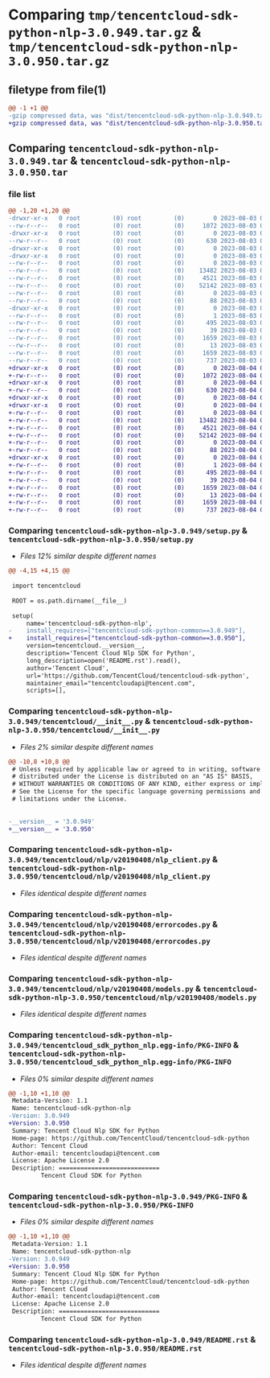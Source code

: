 # Comparing `tmp/tencentcloud-sdk-python-nlp-3.0.949.tar.gz` & `tmp/tencentcloud-sdk-python-nlp-3.0.950.tar.gz`

## filetype from file(1)

```diff
@@ -1 +1 @@
-gzip compressed data, was "dist/tencentcloud-sdk-python-nlp-3.0.949.tar", last modified: Thu Aug  3 00:30:27 2023, max compression
+gzip compressed data, was "dist/tencentcloud-sdk-python-nlp-3.0.950.tar", last modified: Fri Aug  4 00:31:27 2023, max compression
```

## Comparing `tencentcloud-sdk-python-nlp-3.0.949.tar` & `tencentcloud-sdk-python-nlp-3.0.950.tar`

### file list

```diff
@@ -1,20 +1,20 @@
-drwxr-xr-x   0 root         (0) root         (0)        0 2023-08-03 00:30:27.000000 tencentcloud-sdk-python-nlp-3.0.949/
--rw-r--r--   0 root         (0) root         (0)     1072 2023-08-03 00:30:27.000000 tencentcloud-sdk-python-nlp-3.0.949/setup.py
-drwxr-xr-x   0 root         (0) root         (0)        0 2023-08-03 00:30:27.000000 tencentcloud-sdk-python-nlp-3.0.949/tencentcloud/
--rw-r--r--   0 root         (0) root         (0)      630 2023-08-03 00:30:27.000000 tencentcloud-sdk-python-nlp-3.0.949/tencentcloud/__init__.py
-drwxr-xr-x   0 root         (0) root         (0)        0 2023-08-03 00:30:27.000000 tencentcloud-sdk-python-nlp-3.0.949/tencentcloud/nlp/
-drwxr-xr-x   0 root         (0) root         (0)        0 2023-08-03 00:30:27.000000 tencentcloud-sdk-python-nlp-3.0.949/tencentcloud/nlp/v20190408/
--rw-r--r--   0 root         (0) root         (0)        0 2023-08-03 00:30:27.000000 tencentcloud-sdk-python-nlp-3.0.949/tencentcloud/nlp/v20190408/__init__.py
--rw-r--r--   0 root         (0) root         (0)    13482 2023-08-03 00:30:27.000000 tencentcloud-sdk-python-nlp-3.0.949/tencentcloud/nlp/v20190408/nlp_client.py
--rw-r--r--   0 root         (0) root         (0)     4521 2023-08-03 00:30:27.000000 tencentcloud-sdk-python-nlp-3.0.949/tencentcloud/nlp/v20190408/errorcodes.py
--rw-r--r--   0 root         (0) root         (0)    52142 2023-08-03 00:30:27.000000 tencentcloud-sdk-python-nlp-3.0.949/tencentcloud/nlp/v20190408/models.py
--rw-r--r--   0 root         (0) root         (0)        0 2023-08-03 00:30:27.000000 tencentcloud-sdk-python-nlp-3.0.949/tencentcloud/nlp/__init__.py
--rw-r--r--   0 root         (0) root         (0)       88 2023-08-03 00:30:27.000000 tencentcloud-sdk-python-nlp-3.0.949/setup.cfg
-drwxr-xr-x   0 root         (0) root         (0)        0 2023-08-03 00:30:27.000000 tencentcloud-sdk-python-nlp-3.0.949/tencentcloud_sdk_python_nlp.egg-info/
--rw-r--r--   0 root         (0) root         (0)        1 2023-08-03 00:30:27.000000 tencentcloud-sdk-python-nlp-3.0.949/tencentcloud_sdk_python_nlp.egg-info/dependency_links.txt
--rw-r--r--   0 root         (0) root         (0)      495 2023-08-03 00:30:27.000000 tencentcloud-sdk-python-nlp-3.0.949/tencentcloud_sdk_python_nlp.egg-info/SOURCES.txt
--rw-r--r--   0 root         (0) root         (0)       39 2023-08-03 00:30:27.000000 tencentcloud-sdk-python-nlp-3.0.949/tencentcloud_sdk_python_nlp.egg-info/requires.txt
--rw-r--r--   0 root         (0) root         (0)     1659 2023-08-03 00:30:27.000000 tencentcloud-sdk-python-nlp-3.0.949/tencentcloud_sdk_python_nlp.egg-info/PKG-INFO
--rw-r--r--   0 root         (0) root         (0)       13 2023-08-03 00:30:27.000000 tencentcloud-sdk-python-nlp-3.0.949/tencentcloud_sdk_python_nlp.egg-info/top_level.txt
--rw-r--r--   0 root         (0) root         (0)     1659 2023-08-03 00:30:27.000000 tencentcloud-sdk-python-nlp-3.0.949/PKG-INFO
--rw-r--r--   0 root         (0) root         (0)      737 2023-08-03 00:30:27.000000 tencentcloud-sdk-python-nlp-3.0.949/README.rst
+drwxr-xr-x   0 root         (0) root         (0)        0 2023-08-04 00:31:27.000000 tencentcloud-sdk-python-nlp-3.0.950/
+-rw-r--r--   0 root         (0) root         (0)     1072 2023-08-04 00:31:27.000000 tencentcloud-sdk-python-nlp-3.0.950/setup.py
+drwxr-xr-x   0 root         (0) root         (0)        0 2023-08-04 00:31:27.000000 tencentcloud-sdk-python-nlp-3.0.950/tencentcloud/
+-rw-r--r--   0 root         (0) root         (0)      630 2023-08-04 00:31:27.000000 tencentcloud-sdk-python-nlp-3.0.950/tencentcloud/__init__.py
+drwxr-xr-x   0 root         (0) root         (0)        0 2023-08-04 00:31:27.000000 tencentcloud-sdk-python-nlp-3.0.950/tencentcloud/nlp/
+drwxr-xr-x   0 root         (0) root         (0)        0 2023-08-04 00:31:27.000000 tencentcloud-sdk-python-nlp-3.0.950/tencentcloud/nlp/v20190408/
+-rw-r--r--   0 root         (0) root         (0)        0 2023-08-04 00:31:27.000000 tencentcloud-sdk-python-nlp-3.0.950/tencentcloud/nlp/v20190408/__init__.py
+-rw-r--r--   0 root         (0) root         (0)    13482 2023-08-04 00:31:27.000000 tencentcloud-sdk-python-nlp-3.0.950/tencentcloud/nlp/v20190408/nlp_client.py
+-rw-r--r--   0 root         (0) root         (0)     4521 2023-08-04 00:31:27.000000 tencentcloud-sdk-python-nlp-3.0.950/tencentcloud/nlp/v20190408/errorcodes.py
+-rw-r--r--   0 root         (0) root         (0)    52142 2023-08-04 00:31:27.000000 tencentcloud-sdk-python-nlp-3.0.950/tencentcloud/nlp/v20190408/models.py
+-rw-r--r--   0 root         (0) root         (0)        0 2023-08-04 00:31:27.000000 tencentcloud-sdk-python-nlp-3.0.950/tencentcloud/nlp/__init__.py
+-rw-r--r--   0 root         (0) root         (0)       88 2023-08-04 00:31:27.000000 tencentcloud-sdk-python-nlp-3.0.950/setup.cfg
+drwxr-xr-x   0 root         (0) root         (0)        0 2023-08-04 00:31:27.000000 tencentcloud-sdk-python-nlp-3.0.950/tencentcloud_sdk_python_nlp.egg-info/
+-rw-r--r--   0 root         (0) root         (0)        1 2023-08-04 00:31:27.000000 tencentcloud-sdk-python-nlp-3.0.950/tencentcloud_sdk_python_nlp.egg-info/dependency_links.txt
+-rw-r--r--   0 root         (0) root         (0)      495 2023-08-04 00:31:27.000000 tencentcloud-sdk-python-nlp-3.0.950/tencentcloud_sdk_python_nlp.egg-info/SOURCES.txt
+-rw-r--r--   0 root         (0) root         (0)       39 2023-08-04 00:31:27.000000 tencentcloud-sdk-python-nlp-3.0.950/tencentcloud_sdk_python_nlp.egg-info/requires.txt
+-rw-r--r--   0 root         (0) root         (0)     1659 2023-08-04 00:31:27.000000 tencentcloud-sdk-python-nlp-3.0.950/tencentcloud_sdk_python_nlp.egg-info/PKG-INFO
+-rw-r--r--   0 root         (0) root         (0)       13 2023-08-04 00:31:27.000000 tencentcloud-sdk-python-nlp-3.0.950/tencentcloud_sdk_python_nlp.egg-info/top_level.txt
+-rw-r--r--   0 root         (0) root         (0)     1659 2023-08-04 00:31:27.000000 tencentcloud-sdk-python-nlp-3.0.950/PKG-INFO
+-rw-r--r--   0 root         (0) root         (0)      737 2023-08-04 00:31:27.000000 tencentcloud-sdk-python-nlp-3.0.950/README.rst
```

### Comparing `tencentcloud-sdk-python-nlp-3.0.949/setup.py` & `tencentcloud-sdk-python-nlp-3.0.950/setup.py`

 * *Files 12% similar despite different names*

```diff
@@ -4,15 +4,15 @@
 
 import tencentcloud
 
 ROOT = os.path.dirname(__file__)
 
 setup(
     name='tencentcloud-sdk-python-nlp',
-    install_requires=["tencentcloud-sdk-python-common==3.0.949"],
+    install_requires=["tencentcloud-sdk-python-common==3.0.950"],
     version=tencentcloud.__version__,
     description='Tencent Cloud Nlp SDK for Python',
     long_description=open('README.rst').read(),
     author='Tencent Cloud',
     url='https://github.com/TencentCloud/tencentcloud-sdk-python',
     maintainer_email="tencentcloudapi@tencent.com",
     scripts=[],
```

### Comparing `tencentcloud-sdk-python-nlp-3.0.949/tencentcloud/__init__.py` & `tencentcloud-sdk-python-nlp-3.0.950/tencentcloud/__init__.py`

 * *Files 2% similar despite different names*

```diff
@@ -10,8 +10,8 @@
 # Unless required by applicable law or agreed to in writing, software
 # distributed under the License is distributed on an "AS IS" BASIS,
 # WITHOUT WARRANTIES OR CONDITIONS OF ANY KIND, either express or implied.
 # See the License for the specific language governing permissions and
 # limitations under the License.
 
 
-__version__ = '3.0.949'
+__version__ = '3.0.950'
```

### Comparing `tencentcloud-sdk-python-nlp-3.0.949/tencentcloud/nlp/v20190408/nlp_client.py` & `tencentcloud-sdk-python-nlp-3.0.950/tencentcloud/nlp/v20190408/nlp_client.py`

 * *Files identical despite different names*

### Comparing `tencentcloud-sdk-python-nlp-3.0.949/tencentcloud/nlp/v20190408/errorcodes.py` & `tencentcloud-sdk-python-nlp-3.0.950/tencentcloud/nlp/v20190408/errorcodes.py`

 * *Files identical despite different names*

### Comparing `tencentcloud-sdk-python-nlp-3.0.949/tencentcloud/nlp/v20190408/models.py` & `tencentcloud-sdk-python-nlp-3.0.950/tencentcloud/nlp/v20190408/models.py`

 * *Files identical despite different names*

### Comparing `tencentcloud-sdk-python-nlp-3.0.949/tencentcloud_sdk_python_nlp.egg-info/PKG-INFO` & `tencentcloud-sdk-python-nlp-3.0.950/tencentcloud_sdk_python_nlp.egg-info/PKG-INFO`

 * *Files 0% similar despite different names*

```diff
@@ -1,10 +1,10 @@
 Metadata-Version: 1.1
 Name: tencentcloud-sdk-python-nlp
-Version: 3.0.949
+Version: 3.0.950
 Summary: Tencent Cloud Nlp SDK for Python
 Home-page: https://github.com/TencentCloud/tencentcloud-sdk-python
 Author: Tencent Cloud
 Author-email: tencentcloudapi@tencent.com
 License: Apache License 2.0
 Description: ============================
         Tencent Cloud SDK for Python
```

### Comparing `tencentcloud-sdk-python-nlp-3.0.949/PKG-INFO` & `tencentcloud-sdk-python-nlp-3.0.950/PKG-INFO`

 * *Files 0% similar despite different names*

```diff
@@ -1,10 +1,10 @@
 Metadata-Version: 1.1
 Name: tencentcloud-sdk-python-nlp
-Version: 3.0.949
+Version: 3.0.950
 Summary: Tencent Cloud Nlp SDK for Python
 Home-page: https://github.com/TencentCloud/tencentcloud-sdk-python
 Author: Tencent Cloud
 Author-email: tencentcloudapi@tencent.com
 License: Apache License 2.0
 Description: ============================
         Tencent Cloud SDK for Python
```

### Comparing `tencentcloud-sdk-python-nlp-3.0.949/README.rst` & `tencentcloud-sdk-python-nlp-3.0.950/README.rst`

 * *Files identical despite different names*

